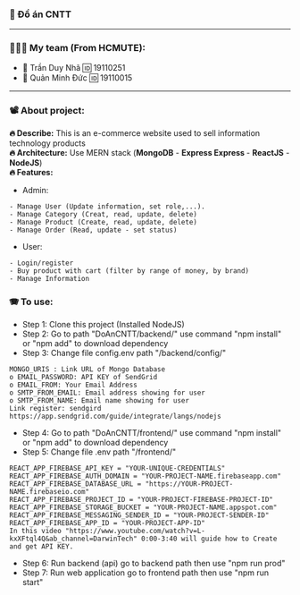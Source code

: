 ### :name_badge: Đồ án CNTT


---

### 🧑‍🤝‍🧑 My team (From HCMUTE):
- 🥇 Trần Duy Nhã 🆔 19110251 
- 🥇 Quản Minh Đức 🆔 19110015

--- 

### 📽️ About project:
<b>:fire: Describe:</b> This is an e-commerce website used to sell information technology products <br>
<b>:fire: Architecture:</b> Use MERN stack (<b>MongoDB</b> - <b>Express Express </b> - <b>ReactJS</b> -  <b>NodeJS</b>) <br>
<b>:fire: Features:</b>
- Admin:
```
- Manage User (Update information, set role,...).
- Manage Category (Creat, read, update, delete)
- Manage Product (Create, read, update, delete)
- Manage Order (Read, update - set status)
```
- User:
```
- Login/register
- Buy product with cart (filter by range of money, by brand)
- Manage Information
```

### 🪗 To use:
- Step 1: Clone this project (Installed NodeJS)
- Step 2: Go to path "DoAnCNTT/backend/" use command "npm install" or "npm add" to download dependency
- Step 3: Change file config.env path "/backend/config/"
```
MONGO_URIS : Link URL of Mongo Database
o EMAIL_PASSWORD: API KEY of SendGrid
o EMAIL_FROM: Your Email Address
o SMTP_FROM_EMAIL: Email address showing for user
o SMTP_FROM_NAME: Email name showing for user
Link register: sendgird https://app.sendgrid.com/guide/integrate/langs/nodejs
```
- Step 4: Go to path "DoAnCNTT/frontend/" use command "npm install" or "npm add" to download dependency
- Step 5: Change file .env path "/frontend/"
```
REACT_APP_FIREBASE_API_KEY = "YOUR-UNIQUE-CREDENTIALS"
REACT_APP_FIREBASE_AUTH_DOMAIN = "YOUR-PROJECT-NAME.firebaseapp.com"
REACT_APP_FIREBASE_DATABASE_URL = "https://YOUR-PROJECT-NAME.firebaseio.com"
REACT_APP_FIREBASE_PROJECT_ID = "YOUR-PROJECT-FIREBASE-PROJECT-ID"
REACT_APP_FIREBASE_STORAGE_BUCKET = "YOUR-PROJECT-NAME.appspot.com"
REACT_APP_FIREBASE_MESSAGING_SENDER_ID = "YOUR-PROJECT-SENDER-ID"
REACT_APP_FIREBASE_APP_ID = "YOUR-PROJECT-APP-ID"
In this video "https://www.youtube.com/watch?v=L-kxXFtql4Q&ab_channel=DarwinTech" 0:00-3:40 will guide how to Create and get API KEY.
```
- Step 6: Run backend (api) go to backend path then use "npm run prod"
- Step 7: Run web application go to frontend path then use "npm run start"
